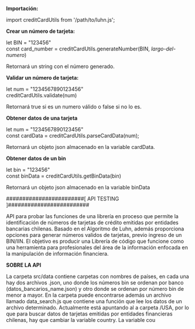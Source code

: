 **Importación:**

  import creditCardUtils from '/path/to/luhn.js';

**Crear un número de tarjeta:**

  let BIN = "123456"  
  const card_number = creditCardUtils.generateNumber(BIN, _largo-del-numero_)

  Retornará un string con el número generado.

**Validar un número de tarjeta:**

  let num = "1234567890123456"  
  creditCardUtils.validate(num)

  Retornará true si es un numero válido o false si no lo es.

**Obtener datos de una tarjeta**

  let num = "1234567890123456"  
  const cardData = creditCardUtils.parseCardData(num);

  Retornará un objeto json almacenado en la variable cardData.

**Obtener datos de un bin**

  let bin = "123456"  
  const binData = creditCardUtils.getBinData(bin)

  Retornará un objeto json almacenado en la variable binData

########################[ API TESTING ]#########################

API para probar las funciones de una librería en proceso que permite la identificación de números de tarjetas de crédito emitidas por entidades bancarias chilenas. Basado en el Algoritmo de Luhn, además proporciona opciones para generar números validos de tarjetas, previo ingreso de un BIN/IIN.
El objetivo es producir una Librería de código que funcione como una herramienta para profesionales del área de la información enfocada en la manipulación de información financiera.

**SOBRE LA API**

La carpeta src/data contiene carpetas con nombres de países, en cada una hay dos archivos .json, uno donde los números bin se ordenan por banco (datos_bancarios_name.json) y otro donde se ordenan por número bin de menor a mayor.
En la carpeta puede encontrarse además un archivo llamado data_search.js que contiene una función que lee los datos de un archivo determinado. Actualmente está apuntando al a carpeta /USA, por lo que para buscar datos de tarjetas emitidas por entidades financieras chilenas, hay que cambiar la variable country.
La variable cou
